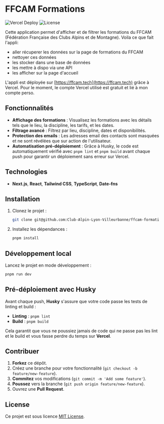 # FFCAM Formations
![Vercel Deploy](https://deploy-badge.vercel.app/vercel/ffcam-formations)
 ![License](https://img.shields.io/badge/license-MIT-blue)

Cette application permet d'afficher et de filtrer les formations du FFCAM (Fédération Française des Clubs Alpins et de Montagne).
Voila ce que fait l'appli:
- aller récuperer les données sur la page de formations du FFCAM
- nettoyer ces données
- les stocker dans une base de données
- les mettre à dispo via une API
- les afficher sur la page d'accueil

L'appli est déployée sur [https://ffcam.tech](https://ffcam.tech) grâce à Vercel. Pour le moment, le compte Vercel utilisé est gratuit et lié à mon compte perso.

## Fonctionnalités

- **Affichage des formations** : Visualisez les formations avec les détails tels que le lieu, la discipline, les tarifs, et les dates.
- **Filtrage avancé** : Filtrez par lieu, discipline, dates et disponibilités.
- **Protection des emails** : Les adresses email des contacts sont masquées et ne sont révélées que sur action de l'utilisateur.
- **Automatisation pré-déploiement** : Grâce à Husky, le code est automatiquement vérifié avec `pnpm lint` et `pnpm build` avant chaque push pour garantir un déploiement sans erreur sur Vercel.

## Technologies

- **Next.js**, **React**, **Tailwind CSS**, **TypeScript**, **Date-fns**
  
## Installation

1. Clonez le projet :

   ```bash
   git clone git@github.com:Club-Alpin-Lyon-Villeurbanne/ffcam-formations.git
   ```

2. Installez les dépendances :

   ```bash
   pnpm install
   ```

## Développement local

Lancez le projet en mode développement :

```bash
pnpm run dev
```

## Pré-déploiement avec Husky

Avant chaque push, **Husky** s'assure que votre code passe les tests de linting et build :

- **Linting** : `pnpm lint`
- **Build** : `pnpm build`

Cela garantit que vous ne poussiez jamais de code qui ne passe pas les lint et le build et vous fasse perdre du temps sur **Vercel**.

## Contribuer

1. **Forkez** ce dépôt.
2. Créez une branche pour votre fonctionnalité (`git checkout -b feature/new-feature`).
3. **Commitez** vos modifications (`git commit -m 'Add some feature'`).
4. **Poussez** vers la branche (`git push origin feature/new-feature`).
5. Ouvrez une **Pull Request**.

## License

Ce projet est sous licence [MIT License](./LICENSE).
